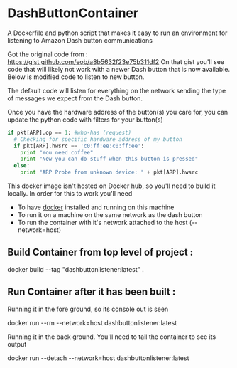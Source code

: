 # DashButtonContainer

A Dockerfile and python script that makes it easy to run an environment for listening to Amazon Dash button communications

Got the original code from : https://gist.github.com/eob/a8b5632f23e75b311df2
On that gist you'll see code that will likely not work with a newer Dash button that is now available. Below is modified code to listen to new button. 


The default code will listen for everything on the network sending the type of messages we expect from the Dash button.

Once you have the hardware address of the button(s) you care for, you can update the python code with filters for your button(s)

```python
if pkt[ARP].op == 1: #who-has (request)
  # Checking for specific hardware address of my button
  if pkt[ARP].hwsrc == 'c0:ff:ee:c0:ff:ee':
    print "You need coffee"
    print "Now you can do stuff when this button is pressed"
  else:
    print "ARP Probe from unknown device: " + pkt[ARP].hwsrc
```

This docker image isn't hosted on Docker hub, so you'll need to build it locally. In order for this to work you'll need

* To have [docker](https://www.docker.com/products/docker) installed and running on this machine
* To run it on a machine on the same network as the dash button
* To run the container with it's network attached to the host (--network=host)

## Build Container from top level of project : 

docker build --tag "dashbuttonlistener:latest" .

## Run Container after it has been built : 

Running it in the fore ground, so its console out is seen

docker run --rm --network=host dashbuttonlistener:latest

Running it in the back ground. You'll need to tail the container to see its output

docker run --detach --network=host dashbuttonlistener:latest
